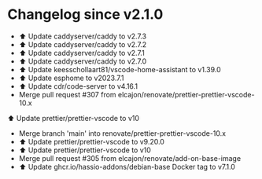 # Changelog since v2.1.0
- ⬆️ Update caddyserver/caddy to v2.7.3 
- ⬆️ Update caddyserver/caddy to v2.7.2 
- ⬆️ Update caddyserver/caddy to v2.7.1 
- ⬆️ Update caddyserver/caddy to v2.7.0 
- ⬆️ Update keesschollaart81/vscode-home-assistant to v1.39.0 
- ⬆️ Update esphome to v2023.7.1 
- ⬆️ Update cdr/code-server to v4.16.1 
- Merge pull request #307 from elcajon/renovate/prettier-prettier-vscode-10.x

⬆️ Update prettier/prettier-vscode to v10 
- Merge branch 'main' into renovate/prettier-prettier-vscode-10.x 
- ⬆️ Update prettier/prettier-vscode to v9.20.0 
- ⬆️ Update prettier/prettier-vscode to v10 
- Merge pull request #305 from elcajon/renovate/add-on-base-image 
- ⬆️ Update ghcr.io/hassio-addons/debian-base Docker tag to v7.1.0 
